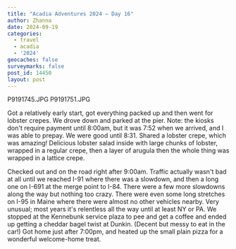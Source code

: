 ```yaml
---
title: "Acadia Adventures 2024 – Day 16"
author: Zhanna
date: 2024-09-19
categories: 
  - travel
  - acadia
  - '2024'
geocaches: false
surveymarks: false
post_id: 14450
layout: post
---
```


P9191745.JPG
P9191751.JPG

Got a relatively early start, got everything packed up and then went for lobster crepes. We drove down and parked at the pier. Note: the kiosks don't require payment until 8:00am, but it was 7:52 when we arrived, and I was able to prepay. We were good until 8:31. Shared a lobster crepe, which was amazing! Delicious lobster salad inside with large chunks of lobster, wrapped in a regular crepe, then a layer of arugula then the whole thing was wrapped in a lattice crepe. 

Checked out and on the road right after 9:00am. Traffic actually wasn't bad at all until we reached I-91 where there was a slowdown, and then a long one on I-691 at the merge point to I-84. There were a few more slowdowns along the way but nothing too crazy. There were even some long stretches on I-95 in Maine where there were almost no other vehicles nearby. Very unusual; most years it's relentless all the way until at least NY or PA. We stopped at the Kennebunk service plaza to pee and get a coffee and ended up getting a cheddar bagel twist at Dunkin. (Decent but messy to eat in the car!) Got home just after 7:00pm, and heated up the small plain pizza for a wonderful welcome-home treat.